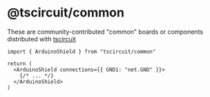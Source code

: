 # @tscircuit/common

These are community-contributed "common" boards or components distributed with [tscircuit](https://github.com/tscircuit/tscircuit)

```tsx
import { ArduinoShield } from "tscircuit/common"

return (
  <ArduinoShield connections={{ GND1: "net.GND" }}>
    {/* ... */}
  </ArduinoShield>
)
```
